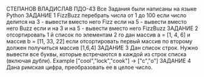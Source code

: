 СТЕПАНОВ ВЛАДИСЛАВ ПДО-43
Все Задания были написаны на языке Python
ЗАДАНИЕ 1 FizzBuzz перебрать числа от 1 до 100 если число делится на 3 - вывести вместо него Fizz если на 5 - вывести вместо него Buzz если и на 3 и на 5 - вывести вместо него FizzBuzz
ЗАДАНИЕ 2 отсортировать 1 й список по элементам 2 го дан массив a = [1, 4, 6] и массив b = [11, 33, 22] если отсортировать первый массив по второму должен получиться массив [1,6,4]
ЗАДАНИЕ 3 Дан список строк. Нужно вывести все буквы, которые встречаются в каждой из строк списка (включая дубли). Example ["cool","lock","cook"] -> ["c","o"]
ЗАДАНИЕ 4 Дана римская цифра, преобразовать ее в целое число.
